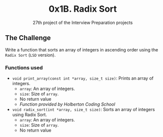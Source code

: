 <h1 align="center">0x1B. Radix Sort</h1>
<p align="center">27th project of the Interview Preparation projects</p>

## The Challenge
Write a function that sorts an array of integers in ascending order using the `Radix Sort` (`LSD` version).

### Functions used
- `void print_array(const int *array, size_t size)`: Prints an array of integers.
    - `array`: An array of integers.
    - `size`: Size of `array`.
    - No return value
    - *Function provided by Holberton Coding School*
- `void radix_sort(int *array, size_t size)`: Sorts an array of integers using Radix Sort.
    - `array`: An array of integers.
    - `size`: Size of `array`.
    - No return value